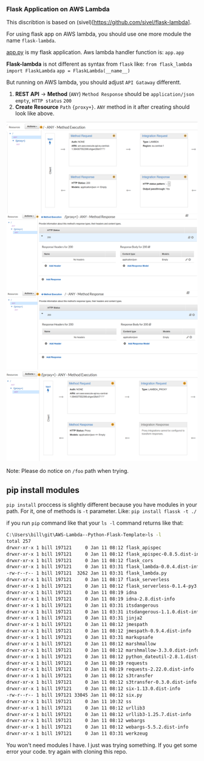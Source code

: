 ### Flask Application on AWS Lambda

This discribtion is based on (sivel)[https://github.com/sivel/flask-lambda]. 

For using flask app on AWS lambda, you should use one more module the name `flask-lambda`.

[app.py](app.py) is my flask application. Aws lambda handler function is: `app.app`

**Flask-lambda** is not different as syntax from `flask` like:
`from flask_lambda import FlaskLambda`
`app = FlaskLambda(__name__)`

But running on AWS lambda, you should adjust `API Gataway` differentt.

1. **REST API** -> **Method** (`ANY`) `Method Response` should be `application/json` `empty`, `HTTP status` `200`
2. **Create Resource** `Path` `{proxy+}`. `ANY` method in it after creating should look like above.

![](ss/1.png)
![](ss/2.png)
![](ss/3.png)
![](ss/4.png)


Note: Please do notice on `/foo` path when trying.


## pip install modules

`pip install` proccess is slightly different because you have modules in your path. For it, one of methods is `-t` parameter. Like:
`pip install flassk -t ./`

if you run `pip` command like that your `ls -l` command returns like that:

```bash
C:\Users\bill\git\AWS-Lambda--Python-Flask-Template>ls -l
total 257                                                                                                               drwxr-xr-x 1 bill 197121     0 Jan 11 03:31 Click-7.0.dist-info                                                         drwxr-xr-x 1 bill 197121     0 Jan 11 03:31 Flask-1.1.1.dist-info                                                       drwxr-xr-x 1 bill 197121     0 Jan 11 08:12 Flask_Cors-3.0.8.dist-info                                                  drwxr-xr-x 1 bill 197121     0 Jan 11 03:31 Jinja2-2.10.3.dist-info                                                     drwxr-xr-x 1 bill 197121     0 Jan 11 03:31 MarkupSafe-1.1.1.dist-info                                                  -rw-r--r-- 1 bill 197121  1026 Jan 11 10:35 README.md                                                                   drwxr-xr-x 1 bill 197121     0 Jan 11 03:31 Werkzeug-0.16.0.dist-info                                                   drwxr-xr-x 1 bill 197121     0 Jan 11 08:38 __pycache__                                                                 drwxr-xr-x 1 bill 197121     0 Jan 11 08:12 apispec                                                                     drwxr-xr-x 1 bill 197121     0 Jan 11 08:12 apispec-3.2.0.dist-info                                                     -rw-r--r-- 1 bill 197121   485 Jan 11 10:14 app.py                                                                      drwxr-xr-x 1 bill 197121     0 Jan 11 08:12 aws_lambda_wsgi                                                             drwxr-xr-x 1 bill 197121     0 Jan 11 08:12 aws_lambda_wsgi-0.0.6.dist-info                                             drwxr-xr-x 1 bill 197121     0 Jan 11 03:31 bin                                                                         drwxr-xr-x 1 bill 197121     0 Jan 11 08:12 boto3                                                                       drwxr-xr-x 1 bill 197121     0 Jan 11 08:12 boto3-1.11.0.dist-info                                                      drwxr-xr-x 1 bill 197121     0 Jan 11 08:12 botocore                                                                    drwxr-xr-x 1 bill 197121     0 Jan 11 08:12 botocore-1.14.0.dist-info                                                   drwxr-xr-x 1 bill 197121     0 Jan 11 08:19 certifi                                                                     drwxr-xr-x 1 bill 197121     0 Jan 11 08:19 certifi-2019.11.28.dist-info                                                drwxr-xr-x 1 bill 197121     0 Jan 11 08:19 chardet                                                                     drwxr-xr-x 1 bill 197121     0 Jan 11 08:19 chardet-3.0.4.dist-info                                                     drwxr-xr-x 1 bill 197121     0 Jan 11 03:31 click                                                                       drwxr-xr-x 1 bill 197121     0 Jan 11 08:12 dateutil                                                                    drwxr-xr-x 1 bill 197121     0 Jan 11 08:12 docutils                                                                    drwxr-xr-x 1 bill 197121     0 Jan 11 08:12 docutils-0.15.2.dist-info                                                   drwxr-xr-x 1 bill 197121     0 Jan 11 03:31 flask
drwxr-xr-x 1 bill 197121     0 Jan 11 08:12 flask_apispec
drwxr-xr-x 1 bill 197121     0 Jan 11 08:12 flask_apispec-0.8.5.dist-info
drwxr-xr-x 1 bill 197121     0 Jan 11 08:12 flask_cors
drwxr-xr-x 1 bill 197121     0 Jan 11 03:31 flask_lambda-0.0.4.dist-info
-rw-r--r-- 1 bill 197121  3262 Jan 11 03:31 flask_lambda.py
drwxr-xr-x 1 bill 197121     0 Jan 11 08:17 flask_serverless
drwxr-xr-x 1 bill 197121     0 Jan 11 08:12 flask_serverless-0.1.4-py3.7.egg-info
drwxr-xr-x 1 bill 197121     0 Jan 11 08:19 idna
drwxr-xr-x 1 bill 197121     0 Jan 11 08:19 idna-2.8.dist-info
drwxr-xr-x 1 bill 197121     0 Jan 11 03:31 itsdangerous
drwxr-xr-x 1 bill 197121     0 Jan 11 03:31 itsdangerous-1.1.0.dist-info
drwxr-xr-x 1 bill 197121     0 Jan 11 03:31 jinja2
drwxr-xr-x 1 bill 197121     0 Jan 11 08:12 jmespath
drwxr-xr-x 1 bill 197121     0 Jan 11 08:12 jmespath-0.9.4.dist-info
drwxr-xr-x 1 bill 197121     0 Jan 11 03:31 markupsafe
drwxr-xr-x 1 bill 197121     0 Jan 11 08:12 marshmallow
drwxr-xr-x 1 bill 197121     0 Jan 11 08:12 marshmallow-3.3.0.dist-info
drwxr-xr-x 1 bill 197121     0 Jan 11 08:12 python_dateutil-2.8.1.dist-info
drwxr-xr-x 1 bill 197121     0 Jan 11 08:19 requests
drwxr-xr-x 1 bill 197121     0 Jan 11 08:19 requests-2.22.0.dist-info
drwxr-xr-x 1 bill 197121     0 Jan 11 08:12 s3transfer
drwxr-xr-x 1 bill 197121     0 Jan 11 08:12 s3transfer-0.3.0.dist-info
drwxr-xr-x 1 bill 197121     0 Jan 11 08:12 six-1.13.0.dist-info
-rw-r--r-- 1 bill 197121 33045 Jan 11 08:12 six.py
drwxr-xr-x 1 bill 197121     0 Jan 11 10:32 ss
drwxr-xr-x 1 bill 197121     0 Jan 11 08:12 urllib3
drwxr-xr-x 1 bill 197121     0 Jan 11 08:12 urllib3-1.25.7.dist-info
drwxr-xr-x 1 bill 197121     0 Jan 11 08:12 webargs
drwxr-xr-x 1 bill 197121     0 Jan 11 08:12 webargs-5.5.2.dist-info
drwxr-xr-x 1 bill 197121     0 Jan 11 03:31 werkzeug
```


You won't need modules I have. I just was trying something. If you get some error your code. try again with cloning this repo.